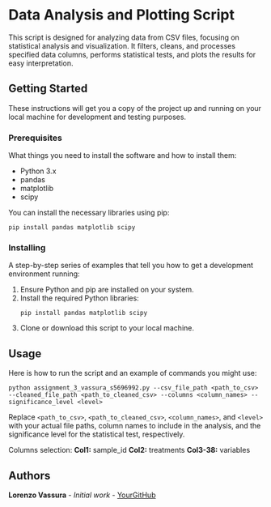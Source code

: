 
# Data Analysis and Plotting Script

This script is designed for analyzing data from CSV files, focusing on statistical analysis and visualization. It filters, cleans, and processes specified data columns, performs statistical tests, and plots the results for easy interpretation.

## Getting Started

These instructions will get you a copy of the project up and running on your local machine for development and testing purposes.

### Prerequisites

What things you need to install the software and how to install them:

- Python 3.x
- pandas
- matplotlib
- scipy

You can install the necessary libraries using pip:

```
pip install pandas matplotlib scipy
```

### Installing

A step-by-step series of examples that tell you how to get a development environment running:

1. Ensure Python and pip are installed on your system.
2. Install the required Python libraries:
    ```
    pip install pandas matplotlib scipy
    ```
3. Clone or download this script to your local machine.


## Usage

Here is how to run the script and an example of commands you might use:

```
python assignment_3_vassura_s5696992.py --csv_file_path <path_to_csv> --cleaned_file_path <path_to_cleaned_csv> --columns <column_names> --significance_level <level>
```

Replace `<path_to_csv>`, `<path_to_cleaned_csv>`, `<column_names>`, and `<level>` with your actual file paths, column names to include in the analysis, and the significance level for the statistical test, respectively.

Columns selection:
   **Col1:** sample_id
   **Col2:** treatments
   **Col3-38:** variables

## Authors

**Lorenzo Vassura** - *Initial work* - [YourGitHub](https://github.com/Lorenzo2707/assignment_3_vassura_s5696992)
